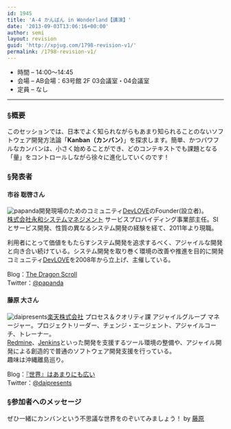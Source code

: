 ```yaml
---
id: 1945
title: 'A-4 かんばん in Wonderland【講演】'
date: '2013-09-03T13:06:16+00:00'
author: semi
layout: revision
guid: 'http://xpjug.com/1798-revision-v1/'
permalink: /1798-revision-v1/
---
```


- 時間 – 14:00〜14:45
- 会場 – AB会場：63号館 2F 03会議室・04会議室
- 定員 – なし

---

### §概要

このセッションでは、日本でよく知られながらもあまり知られることのないソフトウェア開発方法論「**Kanban（カンバン）**」を探求します。簡単、かつパワフルなカンバンは、小さく始めることができ、どのコンテキストでも課題となる「量」をコントロールしながら徐々に進化していくのです！

### §発表者

#### 市谷 聡啓さん

![papanda](http://xpjug.com/wp-content/uploads/2013/07/papanda.jpg)開発現場のためのコミュニティ[DevLOVE](http://www.devlove.org/)のFounder(設立者)。  
[株式会社永和システムマネジメント](http://www.esm.co.jp/) サービスプロバイディング事業部主任。SIとサービス開発、性質の異なるシステム開発の経験を経て、2011年より現職。

利用者にとって価値をもたらすシステム開発を追求するべく、アジャイルな開発と向き合い続けている。システム開発を取り巻く環境の改善や推進を目的に開発コミュニティ[DevLOVE](http://www.devlove.org/)を2008年から立上げ、主催している。

Blog：[The Dragon Scroll](http://papanda.hatenablog.com/)  
Twitter：[@papanda](https://twitter.com/papanda)

#### 藤原 大さん

![daipresents](http://xpjug.com/wp-content/uploads/2013/07/daipresents.jpeg)[楽天株式会社](http://corp.rakuten.co.jp/) プロセス＆クオリティ課 アジャイルグループ マネージャー。プロジェクトリーダー、チェンジ・エージェント、アジャイルコーチ、トレーナー。  
[Redmine](http://redmine.jp/)、[Jenkins](http://jenkins-ci.org/)といった開発を支援するツール環境の整備や、アジャイル開発による創造的で普通のソフトウェア開発支援を行っている。  
趣味は沖縄離島巡り。

Blog：[『世界』はあまりにも広い](http://daipresents.com/)  
Twitter：[@daipresents](https://twitter.com/daipresents)

### §参加者へのメッセージ

ぜひ一緒にカンバンという不思議な世界をのぞいてみましょう！ by [藤原](https://twitter.com/daipresents)